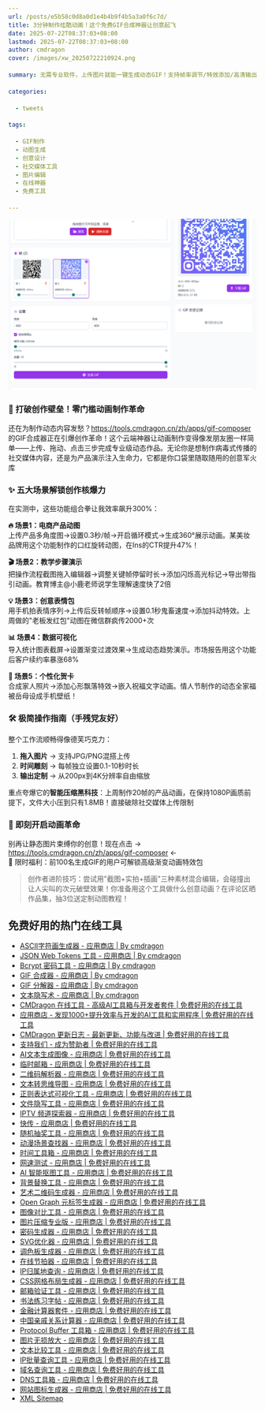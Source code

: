```yaml
---
url: /posts/e5b58c0d8a0d1e4b4b9f4b5a3a0f6c7d/
title: 3分钟制作炫酷动画！这个免费GIF合成神器让创意起飞
date: 2025-07-22T08:37:03+08:00
lastmod: 2025-07-22T08:37:03+08:00
author: cmdragon
cover: /images/xw_20250722210924.png

summary: 无需专业软件，上传图片就能一键生成动态GIF！支持帧率调节/特效添加/高清输出，社交媒体创作者必备的免费动画工具

categories:

  - tweets

tags:

  - GIF制作
  - 动图生成
  - 创意设计
  - 社交媒体工具
  - 图片编辑
  - 在线神器
  - 免费工具

---
```


![xw_20250722210924.png](/images/xw_20250722210924.png)

### 🚀 打破创作壁垒！零门槛动画制作革命

还在为制作动态内容发愁？https://tools.cmdragon.cn/zh/apps/gif-composer
的GIF合成器正在引爆创作革命！这个云端神器让动画制作变得像发朋友圈一样简单——上传、拖动、点击三步完成专业级动态作品。无论你是想制作病毒式传播的社交媒体内容，还是为产品演示注入生命力，它都是你口袋里随取随用的创意军火库

### ✨ 五大场景解锁创作核爆力

在实测中，这些功能组合拳让我效率飙升300%：

**🔥 场景1：电商产品动图**  
上传产品多角度图→设置0.3秒/帧→开启循环模式→生成360°展示动画。某美妆品牌用这个功能制作的口红旋转动图，在Ins的CTR提升47%！

**🎬 场景2：教学步骤演示**  
把操作流程截图拖入编辑器→调整关键帧停留时长→添加闪烁高光标记→导出带指引动画。教育博主@小鹿老师说学生理解速度快了2倍

**💡 场景3：创意表情包**  
用手机拍表情序列→上传后反转帧顺序→设置0.1秒鬼畜速度→添加抖动特效。上周做的"老板发红包"动图在微信群疯传2000+次

**📊 场景4：数据可视化**  
导入统计图表截屏→设置渐变过渡效果→生成动态趋势演示。市场报告用这个功能后客户续约率暴涨68%

**🎁 场景5：个性化贺卡**  
合成家人照片→添加心形飘落特效→嵌入祝福文字动画。情人节制作的动态全家福被岳母设成手机壁纸！

### 🛠️ 极简操作指南（手残党友好）

整个工作流顺畅得像德芙巧克力：

1. **拖入图片** → 支持JPG/PNG混搭上传
2. **时间雕刻** → 每帧独立设置0.1-10秒时长
3. **输出定制** → 从200px到4K分辨率自由缩放

重点夸爆它的**智能压缩黑科技**：上周制作20帧的产品动画，在保持1080P画质前提下，文件大小压到只有1.8MB！直接破除社交媒体上传限制

### 💫 即刻开启动画革命

别再让静态图片束缚你的创意！现在点击 → https://tools.cmdragon.cn/zh/apps/gif-composer ←  
🚨 限时福利：前100名生成GIF的用户可解锁高级渐变动画特效包

> 创作者进阶技巧：尝试用"截图+实拍+插画"三种素材混合编辑，会碰撞出让人尖叫的次元破壁效果！你准备用这个工具做什么创意动画？在评论区晒作品集，抽3位送定制动图教程！

## 免费好用的热门在线工具

- [ASCII字符画生成器 - 应用商店 | By cmdragon](https://tools.cmdragon.cn/zh/apps/ascii-art-generator)
- [JSON Web Tokens 工具 - 应用商店 | By cmdragon](https://tools.cmdragon.cn/zh/apps/jwt-tool)
- [Bcrypt 密码工具 - 应用商店 | By cmdragon](https://tools.cmdragon.cn/zh/apps/bcrypt-tool)
- [GIF 合成器 - 应用商店 | By cmdragon](https://tools.cmdragon.cn/zh/apps/gif-composer)
- [GIF 分解器 - 应用商店 | By cmdragon](https://tools.cmdragon.cn/zh/apps/gif-decomposer)
- [文本隐写术 - 应用商店 | By cmdragon](https://tools.cmdragon.cn/zh/apps/text-steganography)
- [CMDragon 在线工具 - 高级AI工具箱与开发者套件 | 免费好用的在线工具](https://tools.cmdragon.cn/zh)
- [应用商店 - 发现1000+提升效率与开发的AI工具和实用程序 | 免费好用的在线工具](https://tools.cmdragon.cn/zh/apps?category=trending)
- [CMDragon 更新日志 - 最新更新、功能与改进 | 免费好用的在线工具](https://tools.cmdragon.cn/zh/changelog)
- [支持我们 - 成为赞助者 | 免费好用的在线工具](https://tools.cmdragon.cn/zh/sponsor)
- [AI文本生成图像 - 应用商店 | 免费好用的在线工具](https://tools.cmdragon.cn/zh/apps/text-to-image-ai)
- [临时邮箱 - 应用商店 | 免费好用的在线工具](https://tools.cmdragon.cn/zh/apps/temp-email)
- [二维码解析器 - 应用商店 | 免费好用的在线工具](https://tools.cmdragon.cn/zh/apps/qrcode-parser)
- [文本转思维导图 - 应用商店 | 免费好用的在线工具](https://tools.cmdragon.cn/zh/apps/text-to-mindmap)
- [正则表达式可视化工具 - 应用商店 | 免费好用的在线工具](https://tools.cmdragon.cn/zh/apps/regex-visualizer)
- [文件隐写工具 - 应用商店 | 免费好用的在线工具](https://tools.cmdragon.cn/zh/apps/steganography-tool)
- [IPTV 频道探索器 - 应用商店 | 免费好用的在线工具](https://tools.cmdragon.cn/zh/apps/iptv-explorer)
- [快传 - 应用商店 | 免费好用的在线工具](https://tools.cmdragon.cn/zh/apps/snapdrop)
- [随机抽奖工具 - 应用商店 | 免费好用的在线工具](https://tools.cmdragon.cn/zh/apps/lucky-draw)
- [动漫场景查找器 - 应用商店 | 免费好用的在线工具](https://tools.cmdragon.cn/zh/apps/anime-scene-finder)
- [时间工具箱 - 应用商店 | 免费好用的在线工具](https://tools.cmdragon.cn/zh/apps/time-toolkit)
- [网速测试 - 应用商店 | 免费好用的在线工具](https://tools.cmdragon.cn/zh/apps/speed-test)
- [AI 智能抠图工具 - 应用商店 | 免费好用的在线工具](https://tools.cmdragon.cn/zh/apps/background-remover)
- [背景替换工具 - 应用商店 | 免费好用的在线工具](https://tools.cmdragon.cn/zh/apps/background-replacer)
- [艺术二维码生成器 - 应用商店 | 免费好用的在线工具](https://tools.cmdragon.cn/zh/apps/artistic-qrcode)
- [Open Graph 元标签生成器 - 应用商店 | 免费好用的在线工具](https://tools.cmdragon.cn/zh/apps/open-graph-generator)
- [图像对比工具 - 应用商店 | 免费好用的在线工具](https://tools.cmdragon.cn/zh/apps/image-comparison)
- [图片压缩专业版 - 应用商店 | 免费好用的在线工具](https://tools.cmdragon.cn/zh/apps/image-compressor)
- [密码生成器 - 应用商店 | 免费好用的在线工具](https://tools.cmdragon.cn/zh/apps/password-generator)
- [SVG优化器 - 应用商店 | 免费好用的在线工具](https://tools.cmdragon.cn/zh/apps/svg-optimizer)
- [调色板生成器 - 应用商店 | 免费好用的在线工具](https://tools.cmdragon.cn/zh/apps/color-palette)
- [在线节拍器 - 应用商店 | 免费好用的在线工具](https://tools.cmdragon.cn/zh/apps/online-metronome)
- [IP归属地查询 - 应用商店 | 免费好用的在线工具](https://tools.cmdragon.cn/zh/apps/ip-geolocation)
- [CSS网格布局生成器 - 应用商店 | 免费好用的在线工具](https://tools.cmdragon.cn/zh/apps/css-grid-layout)
- [邮箱验证工具 - 应用商店 | 免费好用的在线工具](https://tools.cmdragon.cn/zh/apps/email-validator)
- [书法练习字帖 - 应用商店 | 免费好用的在线工具](https://tools.cmdragon.cn/zh/apps/calligraphy-practice)
- [金融计算器套件 - 应用商店 | 免费好用的在线工具](https://tools.cmdragon.cn/zh/apps/finance-calculator-suite)
- [中国亲戚关系计算器 - 应用商店 | 免费好用的在线工具](https://tools.cmdragon.cn/zh/apps/chinese-kinship-calculator)
- [Protocol Buffer 工具箱 - 应用商店 | 免费好用的在线工具](https://tools.cmdragon.cn/zh/apps/protobuf-toolkit)
- [图片无损放大 - 应用商店 | 免费好用的在线工具](https://tools.cmdragon.cn/zh/apps/image-upscaler)
- [文本比较工具 - 应用商店 | 免费好用的在线工具](https://tools.cmdragon.cn/zh/apps/text-compare)
- [IP批量查询工具 - 应用商店 | 免费好用的在线工具](https://tools.cmdragon.cn/zh/apps/ip-batch-lookup)
- [域名查询工具 - 应用商店 | 免费好用的在线工具](https://tools.cmdragon.cn/zh/apps/domain-finder)
- [DNS工具箱 - 应用商店 | 免费好用的在线工具](https://tools.cmdragon.cn/zh/apps/dns-toolkit)
- [网站图标生成器 - 应用商店 | 免费好用的在线工具](https://tools.cmdragon.cn/zh/apps/favicon-generator)
- [XML Sitemap](https://tools.cmdragon.cn/sitemap_index.xml)